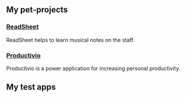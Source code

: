 ## My pet-projects

### [ReadSheet](https://github.com/fonbrot/readsheet-app)

ReadSheet helps to learn musical notes on the staff.

### [Productivio](https://github.com/fonbrot/productivio)

Productivio is a power application for increasing personal productivity.

## My test apps

